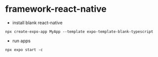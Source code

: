 # framework-react-native
- install blank react-native
```
npx create-expo-app MyApp --template expo-template-blank-typescript
```
- run apps 
```
npx expo start -c
```